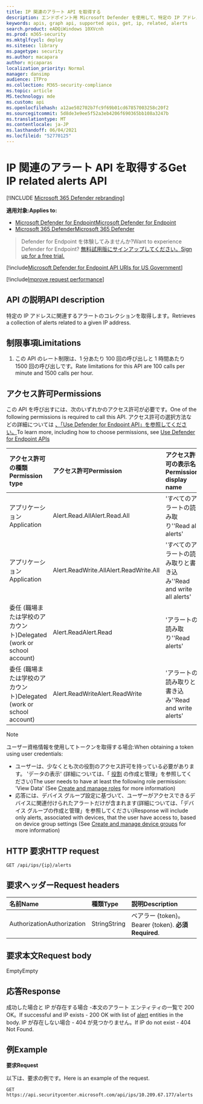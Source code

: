 ```yaml
---
title: IP 関連のアラート API を取得する
description: エンドポイント用 Microsoft Defender を使用して、特定の IP アドレスに関連するアラートのコレクションを取得する
keywords: apis, graph api, supported apis, get, ip, related, alerts
search.product: eADQiWindows 10XVcnh
ms.prod: m365-security
ms.mktglfcycl: deploy
ms.sitesec: library
ms.pagetype: security
ms.author: macapara
author: mjcaparas
localization_priority: Normal
manager: dansimp
audience: ITPro
ms.collection: M365-security-compliance
ms.topic: article
MS.technology: mde
ms.custom: api
ms.openlocfilehash: a12ae502702b7fc9f69b01cd67857003258c20f2
ms.sourcegitcommit: 5d8de3e9ee5f52a3eb4206f690365bb108a3247b
ms.translationtype: MT
ms.contentlocale: ja-JP
ms.lasthandoff: 06/04/2021
ms.locfileid: "52770125"
---
```

# <a name="get-ip-related-alerts-api"></a><span data-ttu-id="d21b7-104">IP 関連のアラート API を取得する</span><span class="sxs-lookup"><span data-stu-id="d21b7-104">Get IP related alerts API</span></span>

[!INCLUDE [Microsoft 365 Defender rebranding](../../includes/microsoft-defender.md)]

<span data-ttu-id="d21b7-105">**適用対象:**</span><span class="sxs-lookup"><span data-stu-id="d21b7-105">**Applies to:**</span></span>
- [<span data-ttu-id="d21b7-106">Microsoft Defender for Endpoint</span><span class="sxs-lookup"><span data-stu-id="d21b7-106">Microsoft Defender for Endpoint</span></span>](https://go.microsoft.com/fwlink/p/?linkid=2154037)
- [<span data-ttu-id="d21b7-107">Microsoft 365 Defender</span><span class="sxs-lookup"><span data-stu-id="d21b7-107">Microsoft 365 Defender</span></span>](https://go.microsoft.com/fwlink/?linkid=2118804)

> <span data-ttu-id="d21b7-108">Defender for Endpoint を体験してみませんか?</span><span class="sxs-lookup"><span data-stu-id="d21b7-108">Want to experience Defender for Endpoint?</span></span> [<span data-ttu-id="d21b7-109">無料試用版にサインアップしてください。</span><span class="sxs-lookup"><span data-stu-id="d21b7-109">Sign up for a free trial.</span></span>](https://www.microsoft.com/microsoft-365/windows/microsoft-defender-atp?ocid=docs-wdatp-exposedapis-abovefoldlink) 

[!include[Microsoft Defender for Endpoint API URIs for US Government](../../includes/microsoft-defender-api-usgov.md)]

[!include[Improve request performance](../../includes/improve-request-performance.md)]

## <a name="api-description"></a><span data-ttu-id="d21b7-110">API の説明</span><span class="sxs-lookup"><span data-stu-id="d21b7-110">API description</span></span>
<span data-ttu-id="d21b7-111">特定の IP アドレスに関連するアラートのコレクションを取得します。</span><span class="sxs-lookup"><span data-stu-id="d21b7-111">Retrieves a collection of alerts related to a given IP address.</span></span>


## <a name="limitations"></a><span data-ttu-id="d21b7-112">制限事項</span><span class="sxs-lookup"><span data-stu-id="d21b7-112">Limitations</span></span>
1. <span data-ttu-id="d21b7-113">この API のレート制限は、1 分あたり 100 回の呼び出しと 1 時間あたり 1500 回の呼び出しです。</span><span class="sxs-lookup"><span data-stu-id="d21b7-113">Rate limitations for this API are 100 calls per minute and 1500 calls per hour.</span></span>


## <a name="permissions"></a><span data-ttu-id="d21b7-114">アクセス許可</span><span class="sxs-lookup"><span data-stu-id="d21b7-114">Permissions</span></span>
<span data-ttu-id="d21b7-115">この API を呼び出すには、次のいずれかのアクセス許可が必要です。</span><span class="sxs-lookup"><span data-stu-id="d21b7-115">One of the following permissions is required to call this API.</span></span> <span data-ttu-id="d21b7-116">アクセス許可の選択方法などの詳細については [、「Use Defender for Endpoint API」を参照してください。](apis-intro.md)</span><span class="sxs-lookup"><span data-stu-id="d21b7-116">To learn more, including how to choose permissions, see [Use Defender for Endpoint APIs](apis-intro.md)</span></span>

<span data-ttu-id="d21b7-117">アクセス許可の種類</span><span class="sxs-lookup"><span data-stu-id="d21b7-117">Permission type</span></span> |   <span data-ttu-id="d21b7-118">アクセス許可</span><span class="sxs-lookup"><span data-stu-id="d21b7-118">Permission</span></span>  |   <span data-ttu-id="d21b7-119">アクセス許可の表示名</span><span class="sxs-lookup"><span data-stu-id="d21b7-119">Permission display name</span></span>
:---|:---|:---
<span data-ttu-id="d21b7-120">アプリケーション</span><span class="sxs-lookup"><span data-stu-id="d21b7-120">Application</span></span> |   <span data-ttu-id="d21b7-121">Alert.Read.All</span><span class="sxs-lookup"><span data-stu-id="d21b7-121">Alert.Read.All</span></span> |    <span data-ttu-id="d21b7-122">'すべてのアラートの読み取り'</span><span class="sxs-lookup"><span data-stu-id="d21b7-122">'Read all alerts'</span></span>
<span data-ttu-id="d21b7-123">アプリケーション</span><span class="sxs-lookup"><span data-stu-id="d21b7-123">Application</span></span> |   <span data-ttu-id="d21b7-124">Alert.ReadWrite.All</span><span class="sxs-lookup"><span data-stu-id="d21b7-124">Alert.ReadWrite.All</span></span> |   <span data-ttu-id="d21b7-125">'すべてのアラートの読み取りと書き込み'</span><span class="sxs-lookup"><span data-stu-id="d21b7-125">'Read and write all alerts'</span></span>
<span data-ttu-id="d21b7-126">委任 (職場または学校のアカウント)</span><span class="sxs-lookup"><span data-stu-id="d21b7-126">Delegated (work or school account)</span></span> | <span data-ttu-id="d21b7-127">Alert.Read</span><span class="sxs-lookup"><span data-stu-id="d21b7-127">Alert.Read</span></span> | <span data-ttu-id="d21b7-128">'アラートの読み取り'</span><span class="sxs-lookup"><span data-stu-id="d21b7-128">'Read alerts'</span></span>
<span data-ttu-id="d21b7-129">委任 (職場または学校のアカウント)</span><span class="sxs-lookup"><span data-stu-id="d21b7-129">Delegated (work or school account)</span></span> | <span data-ttu-id="d21b7-130">Alert.ReadWrite</span><span class="sxs-lookup"><span data-stu-id="d21b7-130">Alert.ReadWrite</span></span> | <span data-ttu-id="d21b7-131">'アラートの読み取りと書き込み'</span><span class="sxs-lookup"><span data-stu-id="d21b7-131">'Read and write alerts'</span></span>

>[!Note]
> <span data-ttu-id="d21b7-132">ユーザー資格情報を使用してトークンを取得する場合:</span><span class="sxs-lookup"><span data-stu-id="d21b7-132">When obtaining a token using user credentials:</span></span>
>- <span data-ttu-id="d21b7-133">ユーザーは、少なくとも次の役割のアクセス許可を持っている必要があります。 'データの表示' (詳細については、「 [役割](user-roles.md) の作成と管理」を参照してください)</span><span class="sxs-lookup"><span data-stu-id="d21b7-133">The user needs to have at least the following role permission: 'View Data' (See [Create and manage roles](user-roles.md) for more information)</span></span>
>- <span data-ttu-id="d21b7-134">応答には、デバイス グループ設定に基づいて、ユーザーがアクセスできるデバイスに関連付けられたアラートだけが含まれます[](machine-groups.md)(詳細については、「デバイス グループの作成と管理」を参照してください)</span><span class="sxs-lookup"><span data-stu-id="d21b7-134">Response will include only alerts, associated with devices, that the user have access to, based on device group settings (See [Create and manage device groups](machine-groups.md) for more information)</span></span>

## <a name="http-request"></a><span data-ttu-id="d21b7-135">HTTP 要求</span><span class="sxs-lookup"><span data-stu-id="d21b7-135">HTTP request</span></span>
```
GET /api/ips/{ip}/alerts
```

## <a name="request-headers"></a><span data-ttu-id="d21b7-136">要求ヘッダー</span><span class="sxs-lookup"><span data-stu-id="d21b7-136">Request headers</span></span>

<span data-ttu-id="d21b7-137">名前</span><span class="sxs-lookup"><span data-stu-id="d21b7-137">Name</span></span> | <span data-ttu-id="d21b7-138">種類</span><span class="sxs-lookup"><span data-stu-id="d21b7-138">Type</span></span> | <span data-ttu-id="d21b7-139">説明</span><span class="sxs-lookup"><span data-stu-id="d21b7-139">Description</span></span>
:---|:---|:---
<span data-ttu-id="d21b7-140">Authorization</span><span class="sxs-lookup"><span data-stu-id="d21b7-140">Authorization</span></span> | <span data-ttu-id="d21b7-141">String</span><span class="sxs-lookup"><span data-stu-id="d21b7-141">String</span></span> | <span data-ttu-id="d21b7-142">ベアラー {token}。</span><span class="sxs-lookup"><span data-stu-id="d21b7-142">Bearer {token}.</span></span> <span data-ttu-id="d21b7-143">**必須**</span><span class="sxs-lookup"><span data-stu-id="d21b7-143">**Required**.</span></span>


## <a name="request-body"></a><span data-ttu-id="d21b7-144">要求本文</span><span class="sxs-lookup"><span data-stu-id="d21b7-144">Request body</span></span>
<span data-ttu-id="d21b7-145">Empty</span><span class="sxs-lookup"><span data-stu-id="d21b7-145">Empty</span></span>

## <a name="response"></a><span data-ttu-id="d21b7-146">応答</span><span class="sxs-lookup"><span data-stu-id="d21b7-146">Response</span></span>
<span data-ttu-id="d21b7-147">成功した場合と IP が存在する場合 -[](alerts.md)本文のアラート エンティティの一覧で 200 OK。</span><span class="sxs-lookup"><span data-stu-id="d21b7-147">If successful and IP exists - 200 OK with list of [alert](alerts.md) entities in the body.</span></span> <span data-ttu-id="d21b7-148">IP が存在しない場合 - 404 が見つかりません。</span><span class="sxs-lookup"><span data-stu-id="d21b7-148">If IP do not exist - 404 Not Found.</span></span>


## <a name="example"></a><span data-ttu-id="d21b7-149">例</span><span class="sxs-lookup"><span data-stu-id="d21b7-149">Example</span></span>

<span data-ttu-id="d21b7-150">**要求**</span><span class="sxs-lookup"><span data-stu-id="d21b7-150">**Request**</span></span>

<span data-ttu-id="d21b7-151">以下は、要求の例です。</span><span class="sxs-lookup"><span data-stu-id="d21b7-151">Here is an example of the request.</span></span>

```http
GET https://api.securitycenter.microsoft.com/api/ips/10.209.67.177/alerts
```
